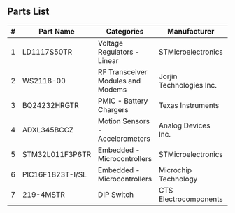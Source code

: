 ## Parts List
| # | Part Name | Categories | Manufacturer | Datasheet | Symbol Name | Footprint Name |
| --: | --- | --- | --- | --- | --- | --- |
| 1 | LD1117S50TR | Voltage Regulators - Linear | STMicroelectronics | [LD1117S50TR](https://www.st.com/content/ccc/resource/technical/document/datasheet/99/3b/7d/91/91/51/4b/be/CD00000544.pdf/files/CD00000544.pdf/jcr:content/translations/en.CD00000544.pdf) | LD1117S50TR | SOT-223_STM |
| 2 | WS2118-00 | RF Transceiver Modules and Modems | Jorjin Technologies Inc. | [WS2118-00](https://media.digikey.com/pdf/Data%20Sheets/Jorjin%20Technologies%20Inc%20PDFs/WS2118-00A-DTS-R01-20190124.pdf) | WS2118-00 | WS2118-00 |
| 3 | BQ24232HRGTR | PMIC - Battery Chargers | Texas Instruments | [BQ24232HRGTR](http://www.ti.com/general/docs/suppproductinfo.tsp?distId=10&gotoUrl=http%3A%2F%2Fwww.ti.com%2Flit%2Fgpn%2Fbq24232h) | BQ24232HRGTR | RGT16_1P7X1P7_TEX |
| 4 | ADXL345BCCZ | Motion Sensors - Accelerometers | Analog Devices Inc. | [ADXL345BCCZ](http://www.analog.com/media/jp/technical-documentation/data-sheets/ADXL345_jp.pdf) | ADXL345BCCZ | ADXL345BCCZ |
| 5 | STM32L011F3P6TR | Embedded - Microcontrollers | STMicroelectronics | [STM32L011F3P6TR](https://www.st.com/resource/en/datasheet/stm32l011f3.pdf) | STM32L011F3P6TR_20pin | STM32L011F3P6TR_20pin |
| 6 | PIC16F1823T-I/SL | Embedded - Microcontrollers | Microchip Technology | [PIC16F1823T-I/SL](http://www.microchip.com/mymicrochip/filehandler.aspx?ddocname=en547368) | PIC16F1823T-I_SL_14pin | PIC16F1823T-I&slash_SL |
| 7 | 219-4MSTR | DIP Switch | CTS Electrocomponents | [219-4MSTR](https://www.ctscorp.com/wp-content/uploads/219.pdf) | 219-4MSTR | 219-4MSTR |
